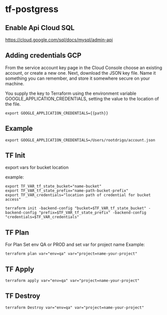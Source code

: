 # tf-postgress


## Enable Api Cloud SQL

https://cloud.google.com/sql/docs/mysql/admin-api


## Adding credentials GCP

From the service account key page in the Cloud Console choose an existing account, or create a new one. Next, download the JSON key file. Name it something you can remember, and store it somewhere secure on your machine.

You supply the key to Terraform using the environment variable GOOGLE_APPLICATION_CREDENTIALS, setting the value to the location of the file.

```shell
export GOOGLE_APPLICATION_CREDENTIALS={{path}}
```

## Example 

```shell
export GOOGLE_APPLICATION_CREDENTIALS=/Users/rootdrigo/account.json
```
## TF Init

export vars for bucket location

example:
```shell
export TF_VAR_tf_state_bucket="name-bucket"
export TF_VAR_tf_state_prefix="name-path-bucket-prefix"
export TF_VAR_credentials="location path of credential for bucket access"
```

```shell
terraform init -backend-config "bucket=$TF_VAR_tf_state_bucket" -backend-config "prefix=$TF_VAR_tf_state_prefix" -backend-config "credentials=$TF_VAR_credentials"
```

## TF Plan
For Plan Set env QA or PROD and set var for project name
Example:
```shell
terraform plan var="env=qa" var="project=name-your-project"
```

## TF Apply
```shell
terraform apply var="env=qa" var="project=name-your-project"
```

## TF Destroy

```shell
terraform Destroy var="env=qa" var="project=name-your-project"
```


